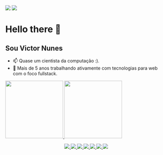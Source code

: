 <div> 
    <a href = "mailto:victornunessaboi@gmail.com"><img src="https://img.shields.io/badge/-Gmail-%23333?style=for-the-badge&logo=gmail&logoColor=white" target="_blank"></a>
    <a href="https://www.linkedin.com/in/victornunessaboia" target="_blank"><img src="https://img.shields.io/badge/-LinkedIn-%230077B5?style=for-the-badge&logo=linkedin&logoColor=white" target="_blank"></a> 
</div>

# Hello there :wave:
## Sou Victor Nunes

- :mailbox: Quase um cientista da computação :).
- :telescope: Mais de 5 anos trabalhando ativamente com tecnologias para web com o foco fullstack.

<div>
  <a href="https://github.com/victornunesa">
  <img height="180em" src="https://github-readme-stats.vercel.app/api?username=victornunesa&show_icons=true&theme=radical&include_all_commits=true&count_private=true"/>
  <img height="180em" src="https://github-readme-stats.vercel.app/api/top-langs/?username=victornunesa&layout=compact&langs_count=7&theme=radical"/>
</div>
      
<p align="center">
    <img src="https://img.shields.io/badge/PHP-777BB4?style=for-the-badge&logo=php&logoColor=white">
    <img src="https://img.shields.io/badge/Laravel-FF2D20?style=for-the-badge&logo=laravel&logoColor=white">
    <img src="https://img.shields.io/badge/Vue.js-35495E?style=for-the-badge&logo=vue.js&logoColor=4FC08D">
    <img src="https://img.shields.io/badge/JavaScript-F7DF1E?style=for-the-badge&logo=javascript&logoColor=black">
    <img src="https://img.shields.io/badge/Bootstrap-563D7C?style=for-the-badge&logo=bootstrap&logoColor=white">
    <img src="https://img.shields.io/badge/MySQL-00000F?style=for-the-badge&logo=mysql&logoColor=white">
    <img src="https://img.shields.io/badge/Docker-2496ED?style=for-the-badge&logo=docker&logoColor=white">
</p>
